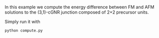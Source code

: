 In this example we compute the energy difference between FM and AFM solutions
to the (3,1)-cGNR junction composed of 2+2 precursor units.

Simply run it with

    python compute.py
